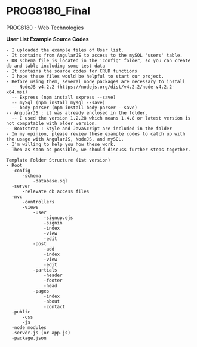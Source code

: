 # PROG8180_Final
PROG8180 - Web Technologies
  
  **User List Example Source Codes**
  
    - I uploaded the example files of User list.
    - It contains from AngularJS to access to the mySQL 'users' table.
    - DB schema file is located in the 'config' folder, so you can create db and table including some test data
    - It contains the source codes for CRUD functions
    - I hope these files would be helpful to start our project.
    - Before using them, several node packages are necessary to install
      -- NodeJS v4.2.2 (https://nodejs.org/dist/v4.2.2/node-v4.2.2-x64.msi)
      -- Express (npm install express --save)
      -- mySql (npm install mysql --save)
      -- body-parser (npm install body-parser --save)
    -- AngularJS : it was already enclosed in the folder.
      -- I used the version 1.2.28 which means 1.4.8 or latest version is not compatable with older version.
    -- Bootstrap : Style and JavaScript are included in the folder
    - In my opinion, please review these example codes to catch up with the usage with AngularJS, NodeJS, and mySQL.
    - I'm willing to help you how these work.
    - Then as soon as possible, we should discuss further steps together.

    Template Folder Structure (1st version)
    - Root
	  -config			
		  -schema		
			  -database.sql	
	  -server			
		  -relevate db access files		
	  -mvc			
		  -controllers		
		  -views		
			  -user	
				  -signup.ejs
				  -signin
				  -index
				  -view
				  -edit
			  -post	
				  -add
				  -index
				  -view
				  -edit
			  -partials	
				  -header
				  -footer
				  -head
			  -pages	
				  -index
				  -about
				  -contact
	  -public			
		  -css		
		  -js		
	  -node_modules
	  -server.js (or app.js)			
	  -package.json
